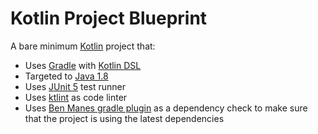 # Kotlin Project Blueprint

A bare minimum [Kotlin](https://kotlinlang.org/) project that:

* Uses [Gradle](https://gradle.org/) with [Kotlin DSL](https://docs.gradle.org/current/userguide/kotlin_dsl.html)
* Targeted to [Java 1.8](https://www.oracle.com/technetwork/java/javase/overview/index.html)
* Uses [JUnit 5](https://junit.org/junit5/) test runner
* Uses [ktlint](https://github.com/pinterest/ktlint) as code linter
* Uses [Ben Manes gradle plugin](https://github.com/ben-manes/gradle-versions-plugin) as a dependency check to make sure that the project is using the latest dependencies

